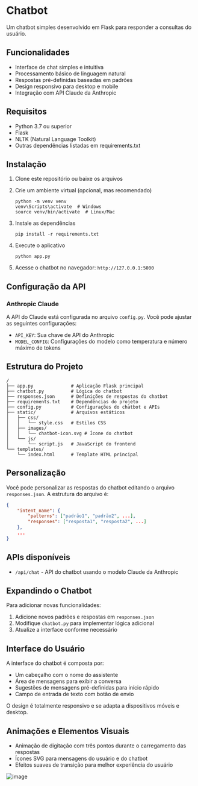# Chatbot

Um chatbot simples desenvolvido em Flask para responder a consultas do usuário.

## Funcionalidades

- Interface de chat simples e intuitiva
- Processamento básico de linguagem natural
- Respostas pré-definidas baseadas em padrões
- Design responsivo para desktop e mobile
- Integração com API Claude da Anthropic

## Requisitos

- Python 3.7 ou superior
- Flask
- NLTK (Natural Language Toolkit)
- Outras dependências listadas em requirements.txt

## Instalação

1. Clone este repositório ou baixe os arquivos

2. Crie um ambiente virtual (opcional, mas recomendado)
   ```
   python -m venv venv
   venv\Scripts\activate  # Windows
   source venv/bin/activate  # Linux/Mac
   ```

3. Instale as dependências
   ```
   pip install -r requirements.txt
   ```

4. Execute o aplicativo
   ```
   python app.py
   ```

5. Acesse o chatbot no navegador: `http://127.0.0.1:5000`

## Configuração da API

### Anthropic Claude
A API do Claude está configurada no arquivo `config.py`. Você pode ajustar as seguintes configurações:
- `API_KEY`: Sua chave de API do Anthropic
- `MODEL_CONFIG`: Configurações do modelo como temperatura e número máximo de tokens

## Estrutura do Projeto

```
/
├── app.py              # Aplicação Flask principal
├── chatbot.py          # Lógica do chatbot
├── responses.json      # Definições de respostas do chatbot
├── requirements.txt    # Dependências do projeto
├── config.py           # Configurações do chatbot e APIs
├── static/             # Arquivos estáticos
│   ├── css/
│   │   └── style.css   # Estilos CSS
│   ├── images/
│   │   └── chatbot-icon.svg # Ícone do chatbot
│   └── js/
│       └── script.js   # JavaScript do frontend
└── templates/
    └── index.html      # Template HTML principal
```

## Personalização

Você pode personalizar as respostas do chatbot editando o arquivo `responses.json`. A estrutura do arquivo é:

```json
{
    "intent_name": {
        "patterns": ["padrão1", "padrão2", ...],
        "responses": ["resposta1", "resposta2", ...]
    },
    ...
}
```

## APIs disponíveis

- `/api/chat` - API do chatbot usando o modelo Claude da Anthropic

## Expandindo o Chatbot

Para adicionar novas funcionalidades:

1. Adicione novos padrões e respostas em `responses.json`
2. Modifique `chatbot.py` para implementar lógica adicional
3. Atualize a interface conforme necessário

## Interface do Usuário

A interface do chatbot é composta por:
- Um cabeçalho com o nome do assistente
- Área de mensagens para exibir a conversa
- Sugestões de mensagens pré-definidas para início rápido
- Campo de entrada de texto com botão de envio

O design é totalmente responsivo e se adapta a dispositivos móveis e desktop.

## Animações e Elementos Visuais

- Animação de digitação com três pontos durante o carregamento das respostas
- Ícones SVG para mensagens do usuário e do chatbot
- Efeitos suaves de transição para melhor experiência do usuário

![image](https://github.com/user-attachments/assets/dd97fa5a-5b63-4c6e-becc-62ecf6aed0b1)


